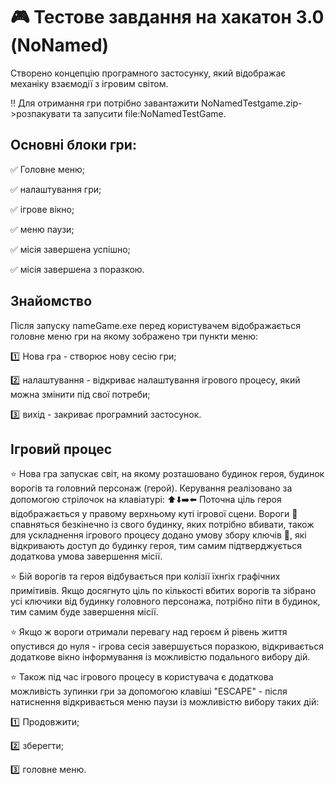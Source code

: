 # :video_game: Тестове завдання на хакатон 3.0 (NoNamed)
  Створено концепцію програмного застосунку, який відображає механіку взаємодії з ігровим світом.
  
  :bangbang: Для отримання гри потрібно завантажити NoNamedTestgame.zip->розпакувати та запусити file:NoNamedTestGame. 
## Основні блоки гри:
 :white_check_mark: Головне меню;
 
 :white_check_mark: налаштування гри;
 
 :white_check_mark: ігрове вікно;
 
 :white_check_mark: меню паузи;
 
 :white_check_mark: місія завершена успішно;
 
 :white_check_mark: місія завершена з поразкою.
 
 ## Знайомство
  Після запуску nameGame.exe перед користувачем відображається головне меню гри на якому зображено три пункти меню: 
  
   :one: Нова гра - створює нову сесію гри; 
   
   :two: налаштування - відкриває налаштування ігрового процесу, який можна змінити під свої потреби; 
   
   :three: вихід - закриває програмний застосунок.
   
   ## Ігровий процес
   :star: Нова гра запускає світ, на якому розташовано будинок героя, будинок ворогів та головний персонаж (герой). Керування реалізовано за допомогою стрілочок на клавіатурі: :arrow_up::arrow_down::arrow_right::arrow_left: Поточна ціль героя відображається у правому верхньому куті ігрової сцени. Вороги :space_invader: спавняться безкінечно із свого будинку, яких потрібно вбивати, також для ускладнення ігрового процесу додано умову збору ключів :key:, які відкривають доступ до будинку героя, тим самим підтверджується додаткова умова завершення місії.
  
   :star: Бій ворогів та героя відбувається при колізії їхнгіх графічних примітивів. Якщо досягнуто ціль по кількості вбитих ворогів та зібрано усі ключики від будинку головного персонажа, потрібно піти в будинок, тим самим буде завершення місії. 
  
   :star: Якщо ж вороги отримали перевагу над героєм й рівень життя опустився до нуля - ігрова сесія завершується поразкою, відкривається додаткове вікно інформування із можливістю подального вибору дій.

:star: Також під час ігрового процесу в користувача є додаткова можливість зупинки гри за допомогою клавіші "ESCAPE" - після натиснення відкривається меню паузи із можливістю вибору таких дій:

   :one: Продовжити; 
   
   :two: зберегти; 
   
   :three: головне меню.
